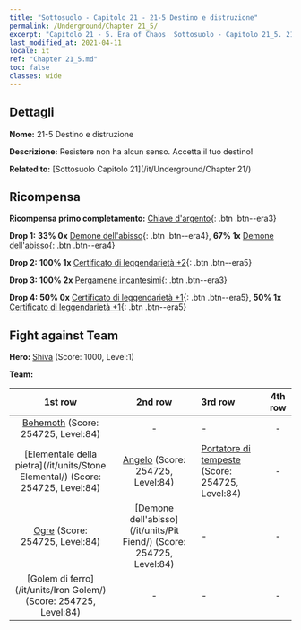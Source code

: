 ```yaml
---
title: "Sottosuolo - Capitolo 21 - 21-5 Destino e distruzione"
permalink: /Underground/Chapter 21_5/
excerpt: "Capitolo 21 - 5. Era of Chaos  Sottosuolo - Capitolo 21_5. 21-5 Destino e distruzione"
last_modified_at: 2021-04-11
locale: it
ref: "Chapter 21_5.md"
toc: false
classes: wide
---
```


## Dettagli

 **Nome:** 21-5 Destino e distruzione

 **Descrizione:** Resistere non ha alcun senso. Accetta il tuo destino!

 **Related to:** [Sottosuolo Capitolo 21](/it/Underground/Chapter 21/)

## Ricompensa

 **Ricompensa primo completamento:** [Chiave d'argento](/it/Items/con_693/){: .btn .btn--era3}

 **Drop 1:** **33% 0x** [Demone dell'abisso](/it/Items/unt_230/){: .btn .btn--era4}, **67% 1x** [Demone dell'abisso](/it/Items/unt_230/){: .btn .btn--era4}

 **Drop 2:** **100% 1x** [Certificato di leggendarietà +2](/it/Items/mat_81/){: .btn .btn--era5}

 **Drop 3:** **100% 2x** [Pergamene incantesimi](/it/Items/con_694/){: .btn .btn--era3}

 **Drop 4:** **50% 0x** [Certificato di leggendarietà +1](/it/Items/mat_74/){: .btn .btn--era5}, **50% 1x** [Certificato di leggendarietà +1](/it/Items/mat_74/){: .btn .btn--era5}


## Fight against Team
 **Hero:** [Shiva](/it/heroes/Shiva/) (Score: 1000, Level:1)

 **Team:**


  | 1st row | 2nd row | 3rd row | 4th row |
  |:----:|:----:|:----|:----:|
  | [Behemoth](/it/units/Behemoth/) (Score: 254725, Level:84)  | - | - | - |
  | [Elementale della pietra](/it/units/Stone Elemental/) (Score: 254725, Level:84)  | [Angelo](/it/units/Angel/) (Score: 254725, Level:84)  | [Portatore di tempeste](/it/units/Stormbringer/) (Score: 254725, Level:84)  | - |
  | [Ogre](/it/units/Ogre/) (Score: 254725, Level:84)  | [Demone dell'abisso](/it/units/Pit Fiend/) (Score: 254725, Level:84)  | - | - |
  | [Golem di ferro](/it/units/Iron Golem/) (Score: 254725, Level:84)  | - | - | - |



